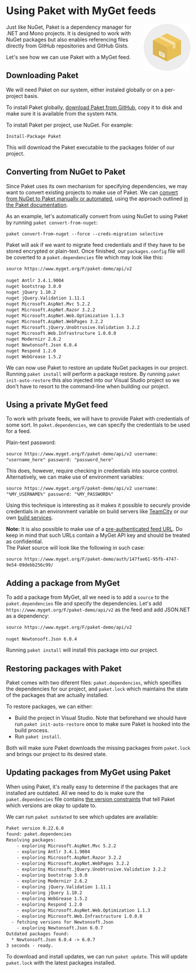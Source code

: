 # Using Paket with MyGet feeds

<img src="Images/paket.png" align="right"/> Just like NuGet, Paket is a dependency manager for .NET and Mono projects. It is designed to work with NuGet packages but also enables referencing files directly from GitHub repositories and GitHub Gists.

Let's see how we can use Paket with a MyGet feed.

## Downloading Paket

We will need Paket on our system, either instaled globally or on a per-project basis.

To install Paket globally, [download Paket from GitHub](https://github.com/fsprojects/Paket/releases/latest), copy it to disk and make sure it is available from the system `PATH`.

To install Paket per project, use NuGet. For example:

	Install-Package Paket

This will download the Paket executable to the packages folder of our project.

## Converting from NuGet to Paket

Since Paket uses its own mechanism for specifying dependencies, we may want to convert existing projects to make use of Paket. We can [convert from NuGet to Paket manually or automated](http://fsprojects.github.io/Paket/paket-convert-from-nuget.html), using the approach outlined [in the Paket documentation](http://fsprojects.github.io/Paket/paket-convert-from-nuget.html).

As an example, let's automatically convert from using NuGet to using Paket by running `paket convert-from-nuget`:

	paket convert-from-nuget --force --creds-migration selective

Paket will ask if we want to migrate feed credentials and if they have to be stored encrypted or plain-text. Once finished, our `packages.config` file will be coverted to a `paket.dependencies` file which may look like this:

	source https://www.myget.org/F/paket-demo/api/v2
	
	nuget Antlr 3.4.1.9004
	nuget bootstrap 3.0.0
	nuget jQuery 1.10.2
	nuget jQuery.Validation 1.11.1
	nuget Microsoft.AspNet.Mvc 5.2.2
	nuget Microsoft.AspNet.Razor 3.2.2
	nuget Microsoft.AspNet.Web.Optimization 1.1.3
	nuget Microsoft.AspNet.WebPages 3.2.2
	nuget Microsoft.jQuery.Unobtrusive.Validation 3.2.2
	nuget Microsoft.Web.Infrastructure 1.0.0.0
	nuget Modernizr 2.6.2
	nuget Newtonsoft.Json 6.0.4
	nuget Respond 1.2.0
	nuget WebGrease 1.5.2

We can now use Paket to restore an update NuGet packages in our project. Running `paket install` will perform a package restore. By running `paket init-auto-restore` this also injected into our Visual Studio project so we don't have to resort to the command-line when building our project.


## Using a private MyGet feed

To work with private feeds, we will have to provide Paket with credentials of some sort. In `paket.dependencies`, we can specify the credentials to be used for a feed.

Plain-text password:

	source https://www.myget.org/F/paket-demo/api/v2 username: "username_here" password: "password_here"

This does, however, require checking in credentials into source control. Alternatively, we can make use of environment variables:

	source https://www.myget.org/F/paket-demo/api/v2 username: "%MY_USERNAME%" password: "%MY_PASSWORD%"

Using this technique is interesting as it makes it possible to securely provide credentials in an environment variable on build servers like [TeamCity](http://www.jetbrains.com) or our own [build services](/docs/reference/build-services#User-defined_environment_variables).

<p class="alert alert-info">
    <strong>Note:</strong> It is also possible to make use of a <a href="/docs/reference/feed-endpoints#Private_feed_endpoints_and_authentication">pre-authenticated feed URL</a>. Do keep in mind that such URLs contain a MyGet API key and should be treated as confidential.<br/<br/>
	The Paket source will look like the following in such case:<br/>
	<pre class="prettyprint"><code>source https://www.myget.org/F/paket-demo/auth/147fae61-95fb-4747-9e54-09debb256c99/</code></pre>
</p>

## Adding a package from MyGet

To add a package from MyGet, all we need is to add a `source` to the `paket.dependencies` file and specify the dependencies. Let's add `https://www.myget.org/F/paket-demo/api/v2` as the feed and add JSON.NET as a dependency:

	source https://www.myget.org/F/paket-demo/api/v2
	
	nuget Newtonsoft.Json 6.0.4

Running `paket install` will install this package into our project.

## Restoring packages with Paket

Paket comes with two diferent files: `paket.dependencies`, which specifies the dependencies for our project, and `paket.lock` which maintains the state of the packages that are actually installed.

To restore packages, we can either:

* Build the project in Visual Studio. Note that beforehand we should have run `paket init-auto-restore` once to make sure Paket is hooked into the build process.
* Run `paket install`.

Both will make sure Paket downloads the missing packages from `paket.lock` and brings our project to its desired state.

## Updating packages from MyGet using Paket

When using Paket, it's really easy to determine if the packages that are installed are outdated. All we need to do is make sure the `paket.dependencies` file contains [the version constraints](https://fsprojects.github.io/Paket/nuget-dependencies.html) that tell Paket which versions are okay to update to.

We can run `paket outdated` to see which updates are available:

	Paket version 0.22.6.0
	found: paket.dependencies
	Resolving packages:
	    - exploring Microsoft.AspNet.Mvc 5.2.2
	    - exploring Antlr 3.4.1.9004
	    - exploring Microsoft.AspNet.Razor 3.2.2
	    - exploring Microsoft.AspNet.WebPages 3.2.2
	    - exploring Microsoft.jQuery.Unobtrusive.Validation 3.2.2
	    - exploring bootstrap 3.0.0
	    - exploring Modernizr 2.6.2
	    - exploring jQuery.Validation 1.11.1
	    - exploring jQuery 1.10.2
	    - exploring WebGrease 1.5.2
	    - exploring Respond 1.2.0
	    - exploring Microsoft.AspNet.Web.Optimization 1.1.3
	    - exploring Microsoft.Web.Infrastructure 1.0.0.0
	  - fetching versions for Newtonsoft.Json
	    - exploring Newtonsoft.Json 6.0.7
	Outdated packages found:
	  * Newtonsoft.Json 6.0.4 -> 6.0.7
	3 seconds - ready.

To download and install updates, we can run `paket update`. This will update `paket.lock` with the latest packages installed.
